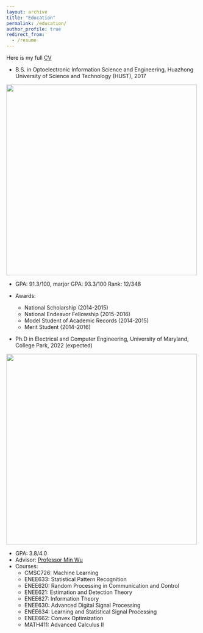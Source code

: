 ```yaml
---
layout: archive
title: "Education"
permalink: /education/
author_profile: true
redirect_from:
  - /resume
---
```


Here is my full [CV](https://xtian17.github.io/files/CV_Xin_Tian.pdf)

* B.S. in Optoelectronic Information Science and Engineering, Huazhong University of Science and Technology (HUST), 2017
<img src="http://xtian17.github.io/images/Hustseals.png" width="500">

  * GPA: 91.3/100, marjor GPA: 93.3/100 Rank: 12/348
  * Awards: 
       * National Scholarship (2014-2015)
       * National Endeavor Fellowship (2015-2016)
       * Model Student of Academic Records (2014-2015)
       * Merit Student (2014-2016) 

* Ph.D in Electrical and Computer Engineering, University of Maryland, College Park, 2022 (expected)
<img src="http://xtian17.github.io/images/university-maryland_logo.png" width="500">

   * GPA: 3.8/4.0
   * Advisor: [Professor Min Wu](https://user.eng.umd.edu/~minwu/)
   * Courses: 
        * CMSC726: Machine Learning
        * ENEE633: Statistical Pattern Recognition
        * ENEE620: Random Processing in Communication and Control
        * ENEE621: Estimation and Detection Theory
        * ENEE627: Information Theory
        * ENEE630: Advanced Digital Signal Processing
        * ENEE634: Learning and Statistical Signal Processing
        * ENEE662: Convex Optimization
        * MATH411: Advanced Calculus II


